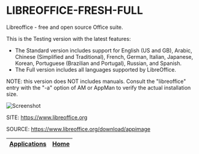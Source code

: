 # LIBREOFFICE-FRESH-FULL

 Libreoffice - free and open source Office suite.
 
 This is the Testing version with the latest features:
 
  - The Standard version includes support for English (US and GB),    Arabic, Chinese (Simplified and Traditional), French, German,    Italian, Japanese, Korean, Portuguese (Brazilian and Portugal),    Russian, and Spanish.
  - The Full version includes all languages supported by LibreOffice.
  
  NOTE: this version does NOT includes manuals. Consult the   "libreoffice" entry with the "-a" option of AM or AppMan to verify   the actual installation size.
 
 ![Screenshot](https://upload.wikimedia.org/wikipedia/commons/4/42/LibreOffice_7.2.4.1_start_centre_screenshot.png)
 
 SITE: https://www.libreoffice.org

 SOURCE: https://www.libreoffice.org/download/appimage

 | [Applications](https://portable-linux-apps.github.io/apps.html) | [Home](https://portable-linux-apps.github.io)
 | --- | --- |
